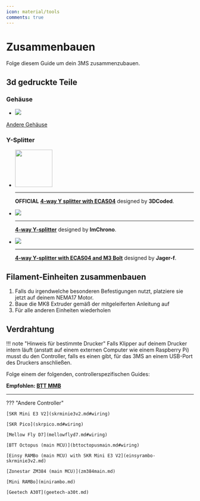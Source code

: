 ```yaml
---
icon: material/tools
comments: true
---
```


# Zusammenbauen

Folge diesem Guide um dein 3MS zusammenzubauen.

## 3d gedruckte Teile

### Gehäuse

<div class="grid cards" markdown>

- [![](https://media.printables.com/media/prints/1108644/images/8783933_d13beec9-e7d8-47ec-942a-5d3f9dd987ab_0b49a030-f2c5-4465-b8cd-9d605b9f3275/thumbs/inside/1600x1200/png/enclosure_2025-jan-26_01-37-57pm-000_customizedview21389847222_png.webp)](https://www.printables.com/model/1108644-beta-3home-3ms-hybrid-official-modular-enclosure/files)

</div>

[Andere Gehäuse](https://www.printables.com/search/models?q=3ms)

### Y-Splitter

<div class="grid cards" markdown>

- 
    <img src="https://media.printables.com/media/prints/1103095/images/8338186_1e66aafd-0187-42a4-bed7-420d532541cb_9d93d093-db12-434a-a4c1-8aa2e3bf8fc3/thumbs/inside/1600x1200/png/img_0424.webp" height="100" />

    ---

    **OFFICIAL** **[4-way Y splitter with ECAS04](https://www.printables.com/model/1103095-4-way-y-splitter-with-ecas04)** designed by **3DCoded**.

- ![](https://media.printables.com/media/prints/1042279/images/7911671_cf864755-81d4-4b1d-a9f2-1c4f1d77bc24_9ce3f0a3-2276-419e-8c8c-faa9a5ec9ef3/thumbs/inside/1600x1200/jpg/photo_2024-10-18_18-33-02.webp)

    ---

    **[4-way Y-splitter](https://www.printables.com/model/1042279-no-catch-4-way-y-splitter-pc4-m10)** designed by **ImChrono**.

- ![](https://media.printables.com/media/prints/1092036/images/8258786_8a2ebad0-2344-4455-8620-5de05c3bdb3c_712845da-7242-48d9-b5d1-c9bc95b64d00/thumbs/inside/1600x1200/png/5.webp)

    ---

    **[4-way Y-splitter with ECAS04 and M3 Bolt](https://www.printables.com/model/1092036-4-tube-y-splitter-for-mmu)** designed by **Jager-f**.

</div>

## Filament-Einheiten zusammenbauen

1. Falls du irgendwelche besonderen Befestigungen nutzt, platziere sie jetzt auf deinem NEMA17 Motor.
2. Baue die MK8 Extruder gemäß der mitgeleiferten Anleitung auf
3. Für alle anderen Einheiten wiederholen

## Verdrahtung

!!! note "Hinweis für bestimmte Drucker"
    Falls Klipper auf deinem Drucker intern läuft (anstatt auf einem externen Computer wie einem Raspberry Pi) musst du den Controller, falls es einen gibt, für das 3MS an einem USB-Port des Druckers anschließen.

Folge einem der folgenden, controllerspezifischen Guides:

**Empfohlen: [BTT MMB](bttmmb.md#wiring)**

---

??? "Andere Controller"

    [SKR Mini E3 V2](skrminie3v2.md#wiring)
    
    [SKR Pico](skrpico.md#wiring)
    
    [Mellow Fly D7](mellowflyd7.md#wiring)
    
    [BTT Octopus (main MCU)](bttoctopusmain.md#wiring)
    
    [Einsy RAMBo (main MCU) with SKR Mini E3 V2](einsyrambo-skrminie3v2.md)
    
    [Zonestar ZM384 (main MCU)](zm384main.md)
    
    [Mini RAMBo](minirambo.md)
    
    [Geetech A30T](geetech-a30t.md)
